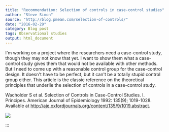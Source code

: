 ```yaml
---
title: "Recommendation: Selection of controls in case-control studies"
author: "Steve Simon"
source: "http://blog.pmean.com/selection-of-controls/"
date: "2016-02-29"
category: Blog post
tags: Observational studies
output: html_document
---
```


I'm working on a project where the researchers need a case-control
study, though they may not know that yet. I want to show them what a
case-control study gives them that would not be available with other
methods. But I need to come up with a reasonable control group for the
case-control design. It doesn't have to be perfect, but it can't be a
totally stupid control group either. This article is the classic
reference on the theoretical principles that underlie the selection of
controls in a case-control study.

<!---More--->

Wacholder S et al. Selection of Controls in Case-Control Studies. I.
Principes. American Journal of Epidemiology 1992: 135(9); 1019-1028.
Available at
<http://aje.oxfordjournals.org/content/135/9/1019.abstract>.

![](../../../images/selection-of-controls01.png)


:::

